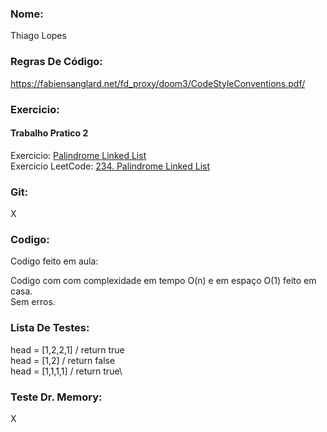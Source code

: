 ### Nome:
Thiago Lopes

### Regras De Código:
https://fabiensanglard.net/fd_proxy/doom3/CodeStyleConventions.pdf/

### Exercicio:
#### Trabalho Pratico 2
Exercicio: [Palindrome Linked List](https://www.dropbox.com/s/f1nnvgx13t0w7kk/t2%20-Palindrome%20Linked%20List.docx?dl=0)\
Exercicio LeetCode: [234. Palindrome Linked List](https://leetcode.com/problems/palindrome-linked-list/)

### Git:
X

### Codigo:
Codigo feito em aula:


Codigo com  com complexidade em tempo O(n) e em espaço O(1) feito em casa.\
Sem erros.

### Lista De Testes:
head = [1,2,2,1] / return true\
head = [1,2]     / return false\
head = [1,1,1,1] / return true\

### Teste Dr. Memory:
X

